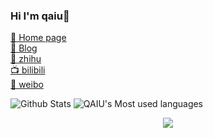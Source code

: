 ### Hi I'm qaiu👋
[💒 Home page](https://qaiu.top?_blank)  
[💌 Blog](https://blog.qaiu.top)  
[🚀 zhihu](https://www.zhihu.com/people/QAIU)  
[📺 bilibili](https://space.bilibili.com/16908280)  
[🎀 weibo](https://weibo.com/u/2719056577)  

![Github Stats](https://github-readme-stats.vercel.app/api?username=qaiu&show_icons=true&theme=dracula)
![QAIU's Most used languages](https://github-readme-stats.vercel.app/api/top-langs/?username=qaiu&layout=compact&hide_border=true&langs_count=10)


<p align="center">
	<img src="https://profile-counter.glitch.me/qaiu/count.svg" />
</p>

<!--
**qaiu/qaiu** is a ✨ _special_ ✨ repository because its `README.md` (this file) appears on your GitHub profile.

Here are some ideas to get you started:

- 🔭 I’m currently working on ...
- 🌱 I’m currently learning ...
- 👯 I’m looking to collaborate on ...
- 🤔 I’m looking for help with ...
- 💬 Ask me about ...
- 📫 How to reach me: ...
- 😄 Pronouns: ...
- ⚡ Fun fact: ...
-->
